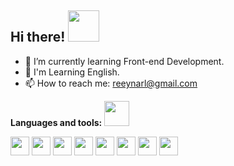 ## Hi there! <img src="https://user-images.githubusercontent.com/5679180/79618120-0daffb80-80be-11ea-819e-d2b0fa904d07.gif" width="50px">  

- 🌱 I’m currently learning Front-end Development.
- 🚀 I'm Learning English.
- 📫 How to reach me: reeynarl@gmail.com

**Languages and tools:** <img src="https://emojis.slackmojis.com/emojis/images/1588315024/8823/hyperkitty.gif?1588315024" width="40" /> 

<code><img height="30" src="https://cdn.jsdelivr.net/gh/devicons/devicon/icons/javascript/javascript-plain.svg"></code>
<code><img height="30" src="https://cdn.jsdelivr.net/gh/devicons/devicon/icons/bootstrap/bootstrap-plain.svg"></code>
<code><img height="30" src="https://cdn.jsdelivr.net/gh/devicons/devicon/icons/css3/css3-plain-wordmark.svg"></code>
<code><img height="30" src="https://cdn.jsdelivr.net/gh/devicons/devicon/icons/html5/html5-plain-wordmark.svg"></code>
<code><img height="30" src="https://cdn.jsdelivr.net/gh/devicons/devicon/icons/sass/sass-original.svg"></code>
<code><img height="30" src="https://cdn.jsdelivr.net/gh/devicons/devicon/icons/git/git-plain.svg"></code>
<code><img height="30" src="https://cdn.jsdelivr.net/gh/devicons/devicon/icons/vscode/vscode-original.svg"></code>
<code><img height="30" src="https://cdn.jsdelivr.net/gh/devicons/devicon/icons/gitlab/gitlab-plain.svg"></code>


